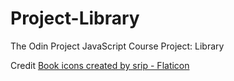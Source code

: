 # Project-Library
The Odin Project JavaScript Course Project: Library


Credit
<a href="https://www.flaticon.com/free-icons/book" title="book icons">Book icons created by srip - Flaticon</a>